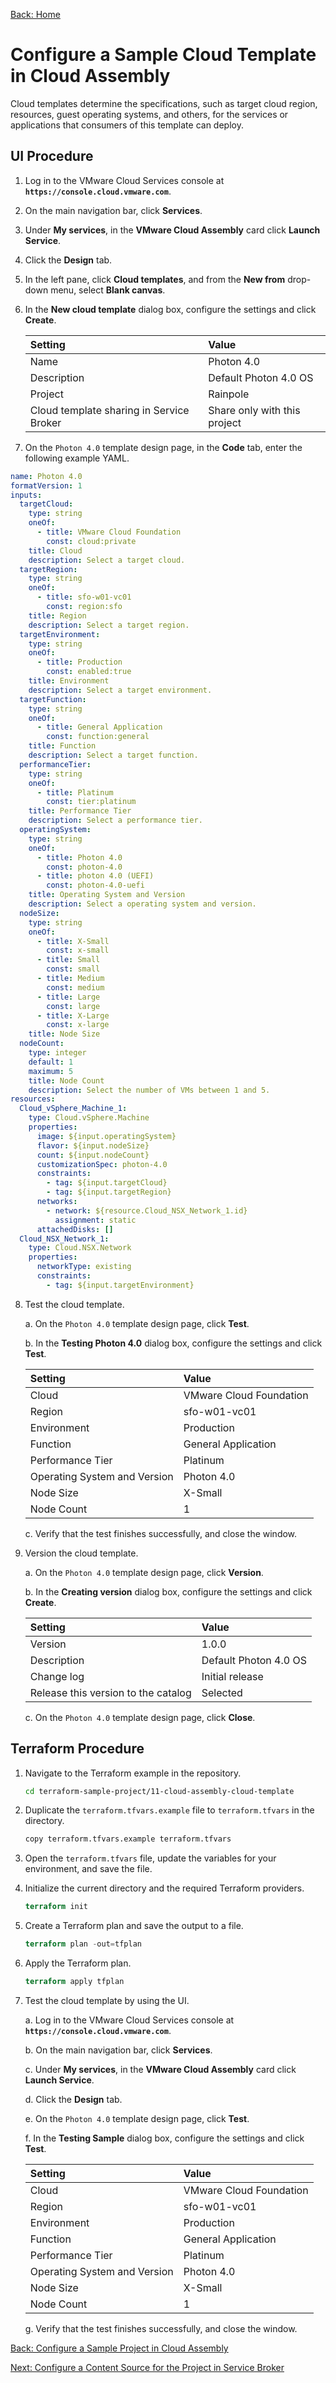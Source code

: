 [Back: Home](README.md)

# Configure a Sample Cloud Template in Cloud Assembly

Cloud templates determine the specifications, such as target cloud region, resources, guest operating systems, and others, for the services or applications that consumers of this template can deploy.

## UI Procedure

1. Log in to the VMware Cloud Services console at **`https://console.cloud.vmware.com`**.

2. On the main navigation bar, click **Services**.

3. Under **My services**, in the **VMware Cloud Assembly** card click **Launch Service**.

4. Click the **Design** tab.

5. In the left pane, click **Cloud templates**, and from the **New from** drop-down menu, select **Blank canvas**.

6. In the **New cloud template** dialog box, configure the settings and click **Create**.

    | **Setting**                               | **Value**                     |
    | :-                                        | :-                            |
    | Name                                      | Photon 4.0                    |
    | Description                               | Default Photon 4.0 OS         |
    | Project	                                  | Rainpole                      |
    | Cloud template sharing in Service Broker  | Share only with this project  |

7. On the `Photon 4.0` template design page, in the **Code** tab, enter the following example YAML.

```yaml
name: Photon 4.0
formatVersion: 1
inputs:
  targetCloud:
    type: string
    oneOf:
      - title: VMware Cloud Foundation
        const: cloud:private
    title: Cloud
    description: Select a target cloud.
  targetRegion:
    type: string
    oneOf:
      - title: sfo-w01-vc01
        const: region:sfo
    title: Region
    description: Select a target region.
  targetEnvironment:
    type: string
    oneOf:
      - title: Production
        const: enabled:true
    title: Environment
    description: Select a target environment.
  targetFunction:
    type: string
    oneOf:
      - title: General Application
        const: function:general
    title: Function
    description: Select a target function.
  performanceTier:
    type: string
    oneOf:
      - title: Platinum
        const: tier:platinum
    title: Performance Tier
    description: Select a performance tier.
  operatingSystem:
    type: string
    oneOf:
      - title: Photon 4.0
        const: photon-4.0
      - title: photon 4.0 (UEFI)
        const: photon-4.0-uefi
    title: Operating System and Version
    description: Select a operating system and version.
  nodeSize:
    type: string
    oneOf:
      - title: X-Small
        const: x-small
      - title: Small
        const: small
      - title: Medium
        const: medium
      - title: Large
        const: large
      - title: X-Large
        const: x-large
    title: Node Size
  nodeCount:
    type: integer
    default: 1
    maximum: 5
    title: Node Count
    description: Select the number of VMs between 1 and 5.
resources:
  Cloud_vSphere_Machine_1:
    type: Cloud.vSphere.Machine
    properties:
      image: ${input.operatingSystem}
      flavor: ${input.nodeSize}
      count: ${input.nodeCount}
      customizationSpec: photon-4.0
      constraints:
        - tag: ${input.targetCloud}
        - tag: ${input.targetRegion}
      networks:
        - network: ${resource.Cloud_NSX_Network_1.id}
          assignment: static
      attachedDisks: []
  Cloud_NSX_Network_1:
    type: Cloud.NSX.Network
    properties:
      networkType: existing
      constraints:
        - tag: ${input.targetEnvironment}
```

8. Test the cloud template.

    a. On the `Photon 4.0` template design page, click **Test**.

    b. In the **Testing Photon 4.0** dialog box, configure the settings and click **Test**.

    | **Setting**                   | **Value**                 |
    | :-                            | :-                        |
    | Cloud                         | VMware Cloud Foundation   |
    | Region                        | sfo-w01-vc01              |
    | Environment                   | Production                |
    | Function                      | General Application       |
    | Performance Tier              | Platinum                  |
    | Operating System and Version  | Photon 4.0                |
    | Node Size                     | X-Small                   |
    | Node Count                    | 1                         |

    c. Verify that the test finishes successfully, and close the window. 

9.  Version the cloud template.

    a. On the `Photon 4.0` template design page, click **Version**.

    b. In the **Creating version** dialog box, configure the settings and click **Create**.

    | **Setting**                           | **Value**             |
    | :-                                    | :-                    |
    | Version                               | 1.0.0                 |
    | Description                           | Default Photon 4.0 OS |
    | Change log                            | Initial release       |
    | Release this version to the catalog   | Selected              |

    c. On the `Photon 4.0` template design page, click **Close**.

## Terraform Procedure

1. Navigate to the Terraform example in the repository.

    ```bash
    cd terraform-sample-project/11-cloud-assembly-cloud-template
    ```

2. Duplicate the `terraform.tfvars.example` file to `terraform.tfvars` in the directory.

    ```bash
    copy terraform.tfvars.example terraform.tfvars
    ```

3. Open the `terraform.tfvars` file, update the variables for your environment, and save the file.

4. Initialize the current directory and the required Terraform providers.

    ```terraform
    terraform init
    ```

5. Create a Terraform plan and save the output to a file.

    ```terraform
    terraform plan -out=tfplan
    ```

6. Apply the Terraform plan.

    ```terraform
    terraform apply tfplan
    ```

7. Test the cloud template by using the UI.

    a. Log in to the VMware Cloud Services console at **`https://console.cloud.vmware.com`**.

    b. On the main navigation bar, click **Services**.

    c. Under **My services**, in the **VMware Cloud Assembly** card click **Launch Service**.
    
    d. Click the **Design** tab.
    
    e. On the `Photon 4.0` template design page, click **Test**.

    f. In the **Testing Sample** dialog box, configure the settings and click **Test**.

    | Setting                       | Value                     |
    | :-                            | :-                        |
    | Cloud                         | VMware Cloud Foundation   |
    | Region                        | sfo-w01-vc01              |
    | Environment                   | Production                |
    | Function                      | General Application       |
    | Performance Tier              | Platinum                  |
    | Operating System and Version  | Photon 4.0                |
    | Node Size                     | X-Small                   |
    | Node Count                    | 1                         |

    g. Verify that the test finishes successfully, and close the window.

[Back: Configure a Sample Project in Cloud Assembly](10-configure-project.md)

[Next: Configure a Content Source for the Project in Service Broker](12-configure-content-source.md)